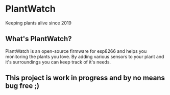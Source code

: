 # PlantWatch
Keeping plants alive since 2019

## What's PlantWatch?
PlantWatch is an open-source firmware for esp8266 and helps you monitoring the plants you love.
By adding various sensors to your plant and it's surroundings you can keep track of it's needs.

## This project is work in progress and by no means bug free ;)
